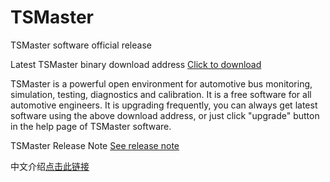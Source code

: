 # TSMaster
TSMaster software official release

Latest TSMaster binary download address [Click to download](http://www.tosun.tech/TOSUNSoftware/TSMaster_Setup_beta.exe)

TSMaster is a powerful open environment for automotive bus monitoring, simulation, testing, diagnostics and calibration. It is a free software for all automotive engineers. It is upgrading frequently, you can always get latest software using the above download address, or just click "upgrade" button in the help page of TSMaster software.

TSMaster Release Note [See release note](https://github.com/TOSUN-Shanghai/TSMaster/blob/main/TSMaster_release_en.md)

中文介绍[点击此链接](https://github.com/TOSUN-Shanghai/TSMaster/blob/main/TSMaster_features_cn.md)

